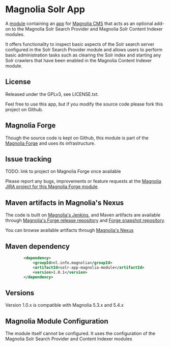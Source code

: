 Magnolia Solr App
=======================

A [module](https://documentation.magnolia-cms.com/display/DOCS/Modules) containing an [app](https://documentation.magnolia-cms.com/display/DOCS/Apps) for [Magnolia CMS](http://www.magnolia-cms.com) 
that acts as an optional add-on to the Magnolia Solr Search Provider and Magnolia Solr Content Indexer modules.

It offers functionality to inspect basic aspects of the Solr search server configured in the Solr Search Provider module and allows users to perform basic administration tasks 
such as clearing the Solr index and starting any Solr crawlers that have been enabled in the Magnolia Content Indexer module.

License
-------

Released under the GPLv3, see LICENSE.txt. 

Feel free to use this app, but if you modify the source code please fork this project on Github.

Magnolia Forge
--------------
Though the source code is kept on Github, this module is part of the [Magnolia Forge](http://forge.magnolia-cms.com/) and uses its infrastructure.

Issue tracking
--------------

TODO: link to project on Magnolia Forge once available 

Please report any bugs, improvements or feature requests at the [Magnolia JIRA project for this Magnolia Forge module](https://jira.magnolia-cms.com/browse/TODO).

Maven artifacts in Magnolia's Nexus
---------------------------------
The code is built on [Magnolia's Jenkins](http://jenkins.magnolia-cms.com/job/TODO/), and Maven artifacts are available through [Magnolia's Forge release repository](http://nexus.magnolia-cms.com/content/repositories/magnolia.forge.releases/) and [Forge snapshot repository](http://nexus.magnolia-cms.com/content/repositories/magnolia.forge.snapshots/). 

You can browse available artifacts through [Magnolia's Nexus](http://nexus.magnolia-cms.com/#nexus-search;TODO)

Maven dependency
-----------------
```xml
        <dependency>
            <groupId>nl.info.magnolia</groupId>                  
            <artifactId>solr-app-magnolia-module</artifactId>
            <version>1.0.1</version>
        </dependency>
```

Versions
-----------------
Version 1.0.x is compatible with Magnolia 5.3.x and 5.4.x

Magnolia Module Configuration
-----------------
The module itself cannot be configured. It uses the configuration of the Magnolia Solr Search Provider and Content Indexer modules 